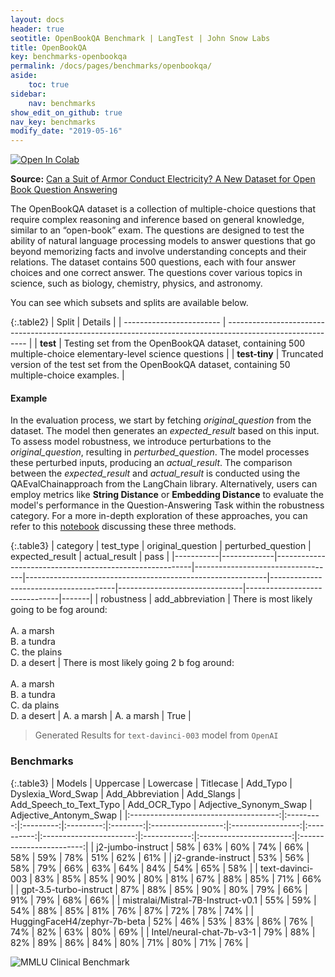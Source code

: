 ```yaml
---
layout: docs
header: true
seotitle: OpenBookQA Benchmark | LangTest | John Snow Labs
title: OpenBookQA
key: benchmarks-openbookqa
permalink: /docs/pages/benchmarks/openbookqa/
aside:
    toc: true
sidebar:
    nav: benchmarks
show_edit_on_github: true
nav_key: benchmarks
modify_date: "2019-05-16"
---
```


[![Open In Colab](https://colab.research.google.com/assets/colab-badge.svg)](https://colab.research.google.com/github/JohnSnowLabs/langtest/blob/main/demo/tutorials/llm_notebooks/dataset-notebooks/OpenbookQA_dataset.ipynb)

**Source:** [Can a Suit of Armor Conduct Electricity? A New Dataset for Open Book Question Answering](https://arxiv.org/abs/1809.02789)

The OpenBookQA dataset is a collection of multiple-choice questions that require complex reasoning and inference based on general knowledge, similar to an “open-book” exam. The questions are designed to test the ability of natural language processing models to answer questions that go beyond memorizing facts and involve understanding concepts and their relations. The dataset contains 500 questions, each with four answer choices and one correct answer. The questions cover various topics in science, such as biology, chemistry, physics, and astronomy.

You can see which subsets and splits are available below.

{:.table2}
| Split                    | Details                                                                                                    |
| ------------------------ | ---------------------------------------------------------------------------------------------------------- |
| **test**      | Testing set from the OpenBookQA dataset, containing 500 multiple-choice elementary-level science questions |
| **test-tiny** | Truncated version of the test set from the OpenBookQA dataset, containing 50 multiple-choice examples.     |

#### Example

In the evaluation process, we start by fetching *original_question* from the dataset. The model then generates an *expected_result* based on this input. To assess model robustness, we introduce perturbations to the *original_question*, resulting in *perturbed_question*. The model processes these perturbed inputs, producing an *actual_result*. The comparison between the *expected_result* and *actual_result* is conducted using the QAEvalChainapproach from the LangChain library. Alternatively, users can employ metrics like **String Distance** or **Embedding Distance** to evaluate the model's performance in the Question-Answering Task within the robustness category. For a more in-depth exploration of these approaches, you can refer to this [notebook](https://colab.research.google.com/github/JohnSnowLabs/langtest/blob/main/demo/tutorials/misc/Evaluation_Metrics.ipynb) discussing these three methods.


{:.table3}
| category   | test_type    | original_question                  | perturbed_question                     | expected_result                | actual_result                  | pass   |
|-----------|-------------|---------------------------------------------------------|-----------------------------------|------------------------------------------------------------|---------------------------------------|-------------------------------|-------------------------------|-------|
| robustness | add_abbreviation | There is most likely going to be fog around:<br><br>A. a marsh<br>B. a tundra<br>C. the plains<br>D. a desert | There is most likely going 2 b fog around:<br><br>A. a marsh<br>B. a tundra<br>C. da plains<br>D. a desert	 | A. a marsh | A. a marsh  | True |

> Generated Results for `text-davinci-003` model from `OpenAI`

<div class="main-docs" markdown="1"><div class="h3-box" markdown="1">

### Benchmarks

{:.table3}
| Models                               | Uppercase | Lowercase | Titlecase | Add_Typo | Dyslexia_Word_Swap | Add_Abbreviation | Add_Slangs | Add_Speech_to_Text_Typo | Add_OCR_Typo | Adjective_Synonym_Swap | Adjective_Antonym_Swap |
|:-------------------------------------:|:---------:|:---------:|:---------:|:--------:|:------------------:|:-----------------:|:----------:|:-----------------------:|:------------:|:-----------------------:|:------------------------:|
| j2-jumbo-instruct                    |    58%    |    63%    |    60%    |    74%   |         66%        |        58%        |     59%    |           78%           |      51%      |           62%           |            61%           |
| j2-grande-instruct                   |    53%    |    56%    |    58%    |    79%   |         66%        |        63%        |     64%    |           84%           |      54%      |           65%           |            58%           |
| text-davinci-003                     |    83%    |    85%    |    85%    |    90%   |         80%        |        81%        |     67%    |           88%           |      85%      |           71%           |            66%           |
| gpt-3.5-turbo-instruct               |    87%    |    88%    |    85%    |    90%   |         80%        |        79%        |     66%    |           91%           |      79%      |           68%           |            66%           |
| mistralai/Mistral-7B-Instruct-v0.1   |    55%    |    59%    |    54%    |    88%   |         85%        |        81%        |     76%    |           87%           |      72%      |           78%           |            74%           |
| HuggingFaceH4/zephyr-7b-beta         |    52%    |    46%    |    53%    |    83%   |         86%        |        76%        |     74%    |           82%           |      63%      |           80%           |            69%           |
| Intel/neural-chat-7b-v3-1            |    79%    |    88%    |    82%    |    89%   |         86%        |        84%        |     80%    |           71%           |      80%      |           71%           |            76%           |

</div>

![MMLU Clinical Benchmark](/assets/images/benchmarks/openbookqa.png)